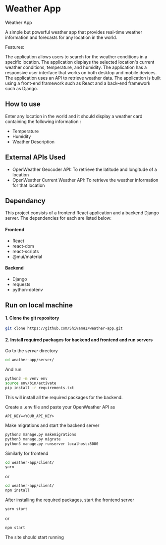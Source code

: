 # Weather App

Weather App

A simple but powerful weather app that provides real-time weather information and forecasts for any location in the world.

Features:

The application allows users to search for the weather conditions in a specific location.
The application displays the selected location's current weather conditions, temperature, and humidity.
The application has a responsive user interface that works on both desktop and mobile devices.
The application uses an API to retrieve weather data.
The application is built using a front-end framework such as React and a back-end framework such as Django.

## How to use

Enter any location in the world and it should display a weather card containing the following information :

- Temperature
- Humidity
- Weather Description

## External APIs Used

- OpenWeather Geocoder API: To retrieve the latitude and longitude of a location
- OpenWeather Current Weather API: To retrieve the weather information for that location

## Dependancy

This project consists of a frontend React application and a backend Django server. The dependencies for each are listed below:

#### Frontend

- React
- react-dom
- react-scripts
- @mui/material

#### Backend

- Django
- requests
- python-dotenv

## Run on local machine

#### 1. Clone the git repository

```bash
git clone https://github.com/ShivamH1/weather-app.git
```

#### 2. Install required packages for backend and frontend and run servers

Go to the _server_ directory

```bash
cd weather-app/server/
```

And run

```bash
python3 -m venv env
source env/bin/activate
pip install -r requirements.txt
```

This will install all the required packages for the backend.

Create a .env file and paste your OpenWeather API as

```
API_KEY=<YOUR_API_KEY>
```

Make migrations and start the backend server

```bash
python3 manage.py makemigrations
python3 manage.py migrate
python3 manage.py runserver localhost:8000
```

Similarly for frontend

```bash
cd weather-app/client/
yarn
```

or

```bash
cd weather-app/client/
npm install
```

After installing the required packages, start the frontend server

```bash
yarn start
```

or

```bash
npm start
```

The site should start running
